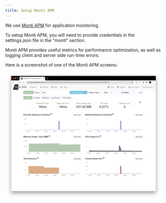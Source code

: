 ```yaml
---
title: Setup Monti APM
---
```


We use [Monti APM](https://montiapm.com/) for application monitoring.

To setup Monti APM, you will need to provide credentials in the settings.json file in the "monti" section.

Monti APM provides useful metrics for performance optimization, as well as logging client and server side run-time errors.

Here is a screenshot of one of the Monti APM screens:

![](/img/deployment/monti-apm-dashboard.png)









